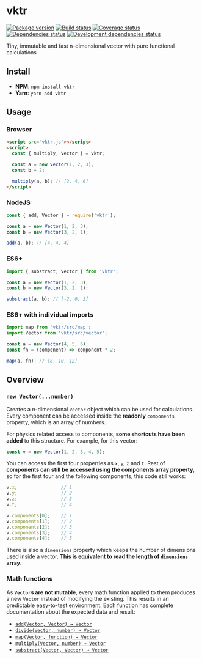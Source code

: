 # vktr

[![Package version](http://img.shields.io/npm/v/vktr.svg)](https://www.npmjs.org/package/redux-scalable)
[![Build status](https://travis-ci.org/p2kmgcl/vktr.svg?branch=master)](https://travis-ci.org/p2kmgcl/vktr)
[![Coverage status](https://coveralls.io/repos/github/p2kmgcl/vktr/badge.svg?branch=master)](https://coveralls.io/github/p2kmgcl/vktr?branch=master)
[![Dependencies status](https://david-dm.org/p2kmgcl/vktr/status.svg)](https://david-dm.org/p2kmgcl/vktr)
[![Development dependencies status](https://david-dm.org/p2kmgcl/vktr/dev-status.svg)](https://david-dm.org/p2kmgcl/vktr?type=dev)

Tiny, immutable and fast n-dimensional vector with pure functional calculations

## Install

- **NPM**: `npm install vktr`
- **Yarn**: `yarn add vktr`

## Usage

### Browser

```html
<script src="vktr.js"></script>
<script>
  const { multiply, Vector } = vktr;

  const a = new Vector(1, 2, 3);
  const b = 2;

  multiply(a, b); // [2, 4, 6]
</script>
```

### NodeJS

```js
const { add, Vector } = require('vktr');

const a = new Vector(1, 2, 3);
const b = new Vector(3, 2, 1);

add(a, b); // [4, 4, 4]
```

### ES6+

```js
import { substract, Vector } from 'vktr';

const a = new Vector(1, 2, 3);
const b = new Vector(3, 2, 1);

substract(a, b); // [-2, 0, 2]
```

### ES6+ with individual imports

```js
import map from 'vktr/src/map';
import Vector from 'vktr/src/vector';

const a = new Vector(4, 5, 6);
const fn = (component) => component * 2;

map(a, fn); // [8, 10, 12]
```

## Overview

### `new Vector(...number)`

Creates a n-dimensional `Vector` object which can be used for calculations.
Every component can be accessed inside the **readonly** `components` property,
which is an array of numbers.

For physics related access  to components, **some shortcuts have been added** to
this structure. For example, for this vector:

```js
const v = new Vector(1, 2, 3, 4, 5);
```

You can access the first four properties as `x`, `y`, `z` and `t`.  Rest of
**components can still be accessed using the components array property**, so
for the first four and the following components, this code still works:

```js
v.x;                // 1
v.y;                // 2
v.z;                // 3
v.t;                // 4

v.components[0];    // 1
v.components[1];    // 2
v.components[2];    // 3
v.components[3];    // 4
v.components[4];    // 5
```

There is also a `dimensions` property which keeps the number of dimensions
used inside a vector. **This is equivalent to read the length of `dimensions`
array**.

### Math functions

As **`Vector`s are not mutable**, every math function applied to them produces
a new `Vector` instead of modifying the existing. This results in an predictable
easy-to-test environment. Each function has complete documentation about the
expected data and result:

- [`add(Vector, Vector) → Vector`](/src/add.js)
- [`divide(Vector, number) → Vector`](/src/divide.js)
- [`map(Vector, function) → Vector`](/src/map.js)
- [`multiply(Vector, number) → Vector`](/src/multiply.js)
- [`substract(Vector, Vector) → Vector`](/src/substract.js)
